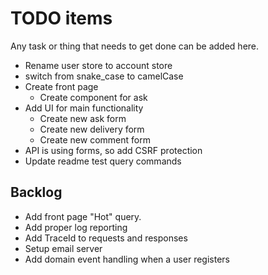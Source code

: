 # TODO items

Any task or thing that needs to get done can be added here.

* Rename user store to account store
* switch from snake_case to camelCase
* Create front page
  * Create component for ask
* Add UI for main functionality
  * Create new ask form
  * Create new delivery form
  * Create new comment form
* API is using forms, so add CSRF protection
* Update readme test query commands

## Backlog

* Add front page "Hot" query.
* Add proper log reporting
* Add TraceId to requests and responses
* Setup email server
* Add domain event handling when a user registers
